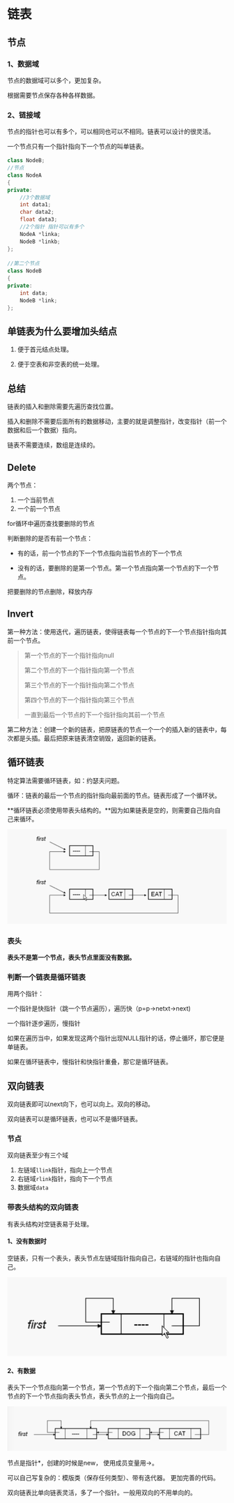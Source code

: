 # 链表

## 节点

### 1、数据域

节点的数据域可以多个，更加复杂。

根据需要节点保存各种各样数据。

### 2、链接域

节点的指针也可以有多个，可以相同也可以不相同。链表可以设计的很灵活。

一个节点只有一个指针指向下一个节点的叫单链表。

```c++
class NodeB;
//节点
class NodeA
{
private:
    //3个数据域
    int data1;
    char data2;
    float data3;
    //2个指针 指针可以有多个
    NodeA *linka;
    NodeB *linkb;
};

//第二个节点
class NodeB
{
private:
    int data;
    NodeB *link;
};
```

## 单链表为什么要增加头结点

1. 便于⾸元结点处理。

2. 便于空表和⾮空表的统⼀处理。

## 总结

链表的插入和删除需要先遍历查找位置。

插入和删除不需要后面所有的数据移动，主要的就是调整指针，改变指针（前一个数据和后一个数据）指向。

链表不需要连续，数组是连续的。

## Delete

两个节点：

1. 一个当前节点 
2. 一个前一个节点

for循环中遍历查找要删除的节点

判断删除的是否有前一个节点：

- 有的话，前一个节点的下一个节点指向当前节点的下一个节点

- 没有的话，要删除的是第一个节点。第一个节点指向第一个节点的下一个节点。

把要删除的节点删除，释放内存

## Invert

第一种方法：使用迭代，遍历链表，使得链表每一个节点的下一个节点指针指向其前一个节点。

>第一个节点的下一个指针指向null
>
>第二个节点的下一个指针指向第一个节点
>
>第三个节点的下一个指针指向第二个节点
>
>第四个节点的下一个指针指向第三个节点
>
>一直到最后一个节点的下一个指针指向其前一个节点

第二种方法：创建一个新的链表，把原链表的节点一个一个的插入新的链表中，每次都是头插。最后把原来链表清空销毁，返回新的链表。

## 循环链表

特定算法需要循环链表，如：约瑟夫问题。

循环：链表的最后一个节点的指针指向最前面的节点。链表形成了一个循环状。

**循环链表必须使用带表头结构的。**因为如果链表是空的，则需要自己指向自己来循环。

![image-20201119170605604](assets/image-20201119170605604.png)

### 表头

**表头不是第一个节点，表头节点里面没有数据。**

### 判断一个链表是循环链表

用两个指针：

一个指针是快指针（跳一个节点遍历），遍历快（p=p->netxt->next)

一个指针逐步遍历，慢指针

如果在遍历当中，如果发现这两个指针出现NULL指针的话，停止循环，那它便是单链表。

如果在循环链表中，慢指针和快指针重叠，那它是循环链表。

## 双向链表

双向链表即可以next向下，也可以向上。双向的移动。

双向链表可以是循环链表，也可以不是循环链表。

### 节点

双向链表至少有三个域

1. 左链域`llink`指针，指向上一个节点
2. 右链域`rlink`指针，指向下一个节点
3. 数据域`data`

### 带表头结构的双向链表

有表头结构对空链表易于处理。

#### 1、没有数据时

空链表，只有一个表头，表头节点左链域指针指向自己，右链域的指针也指向自己。

![image-20201120143532464](assets/image-20201120143532464.png)

#### 2、有数据

表头下一个节点指向第一个节点，第一个节点的下一个指向第二个节点，最后一个节点的下一个节点指向表头节点，表头节点的上一个指向自己。

![image-20190511182430580](assets/image-20190511182430580.png)

节点是指针*，创建的时候是new， 使用成员变量用->。

可以自己写复杂的：模版类（保存任何类型）、带有迭代器。 更加完善的代码。

双向链表比单向链表灵活，多了一个指针。一般用双向的不用单向的。